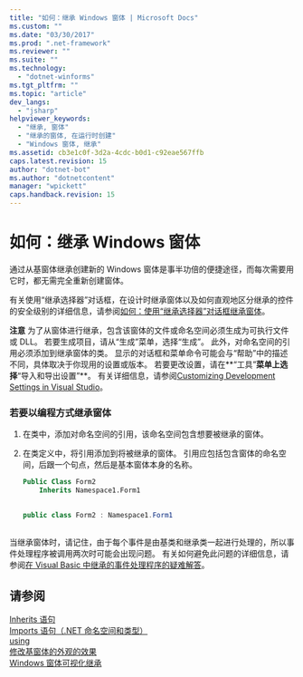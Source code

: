 ```yaml
---
title: "如何：继承 Windows 窗体 | Microsoft Docs"
ms.custom: ""
ms.date: "03/30/2017"
ms.prod: ".net-framework"
ms.reviewer: ""
ms.suite: ""
ms.technology: 
  - "dotnet-winforms"
ms.tgt_pltfrm: ""
ms.topic: "article"
dev_langs: 
  - "jsharp"
helpviewer_keywords: 
  - "继承, 窗体"
  - "继承的窗体, 在运行时创建"
  - "Windows 窗体, 继承"
ms.assetid: cb3e1c0f-3d2a-4cdc-b0d1-c92eae567ffb
caps.latest.revision: 15
author: "dotnet-bot"
ms.author: "dotnetcontent"
manager: "wpickett"
caps.handback.revision: 15
---
```

# 如何：继承 Windows 窗体
通过从基窗体继承创建新的 Windows 窗体是事半功倍的便捷途径，而每次需要用它时，都无需完全重新创建窗体。  
  
 有关使用“继承选择器”对话框，在设计时继承窗体以及如何直观地区分继承的控件的安全级别的详细信息，请参阅[如何：使用“继承选择器”对话框继承窗体](../../../../docs/framework/winforms/advanced/how-to-inherit-forms-using-the-inheritance-picker-dialog-box.md)。  
  
 **注意** 为了从窗体进行继承，包含该窗体的文件或命名空间必须生成为可执行文件或 DLL。  若要生成项目，请从“生成”菜单，选择“生成”。  此外，对命名空间的引用必须添加到继承窗体的类。  显示的对话框和菜单命令可能会与“帮助”中的描述不同，具体取决于你现用的设置或版本。  若要更改设置，请在**“工具”**菜单上选择**“导入和导出设置”**。  有关详细信息，请参阅[Customizing Development Settings in Visual Studio](http://msdn.microsoft.com/zh-cn/22c4debb-4e31-47a8-8f19-16f328d7dcd3)。  
  
### 若要以编程方式继承窗体  
  
1.  在类中，添加对命名空间的引用，该命名空间包含想要被继承的窗体。  
  
2.  在类定义中，将引用添加到将被继承的窗体。  引用应包括包含窗体的命名空间，后跟一个句点，然后是基本窗体本身的名称。  
  
    ```vb  
    Public Class Form2  
        Inherits Namespace1.Form1  
  
    ```  
  
    ```csharp  
    public class Form2 : Namespace1.Form1  
  
    ```  
  
 当继承窗体时，请记住，由于每个事件是由基类和继承类一起进行处理的，所以事件处理程序被调用两次时可能会出现问题。  有关如何避免此问题的详细信息，请参阅[在 Visual Basic 中继承的事件处理程序的疑难解答](../Topic/Troubleshooting%20Inherited%20Event%20Handlers%20in%20Visual%20Basic.md)。  
  
## 请参阅  
 [Inherits 语句](../../../../ocs/visual-basic/language-reference/statements/inherits-statement.md)   
 [Imports 语句（.NET 命名空间和类型）](../../../../ocs/visual-basic/language-reference/statements/imports-statement-net-namespace-and-type.md)   
 [using](../Topic/using%20\(C%23%20Reference\).md)   
 [修改基窗体的外观的效果](../../../../docs/framework/winforms/advanced/effects-of-modifying-base-form-appearance.md)   
 [Windows 窗体可视化继承](../../../../docs/framework/winforms/advanced/windows-forms-visual-inheritance.md)